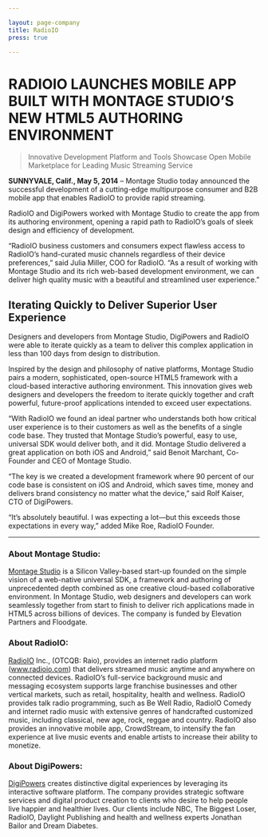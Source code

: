 ```yaml
---

layout: page-company
title: RadioIO
press: true

---
```




# RADIOIO LAUNCHES MOBILE APP BUILT WITH MONTAGE STUDIO’S NEW HTML5 AUTHORING ENVIRONMENT

> Innovative Development Platform and Tools Showcase Open Mobile Marketplace for Leading Music Streaming Service 

__SUNNYVALE, Calif., May 5, 2014__ – Montage Studio today announced the successful development of a cutting-edge multipurpose consumer and B2B mobile app that enables RadioIO to provide rapid streaming.

RadioIO and DigiPowers worked with Montage Studio to create the app from its authoring environment, opening a rapid path to RadioIO’s goals of sleek design and efficiency of development.

“RadioIO business customers and consumers expect flawless access to RadioIO’s hand-curated music channels regardless of their device preferences,” said Julia Miller, COO for RadioIO. “As a result of working with Montage Studio and its rich web-based development environment, we can deliver high quality music with a beautiful and streamlined user experience.”


## Iterating Quickly to Deliver Superior User Experience 

Designers and developers from Montage Studio, DigiPowers and RadioIO were able to iterate quickly as a team to deliver this complex application in less than 100 days from design to distribution.  

Inspired by the design and philosophy of native platforms, Montage Studio pairs a modern, sophisticated, open-source HTML5 framework with a cloud-based interactive authoring environment. This innovation gives web designers and developers the freedom to iterate quickly together and craft powerful, future-proof applications intended to exceed user expectations.

“With RadioIO we found an ideal partner who understands both how critical user experience is to their customers as well as the benefits of a single code base. They trusted that Montage Studio’s powerful, easy to use, universal SDK would deliver both, and it did. Montage Studio delivered a great application on both iOS and Android,” said Benoit Marchant, Co-Founder and CEO of Montage Studio. 

“The key is we created a development framework where 90 percent of our code base is consistent on iOS and Android, which saves time, money and delivers brand consistency no matter what the device,” said Rolf Kaiser, CTO of DigiPowers.  

“It’s absolutely beautiful. I was expecting a lot—but this exceeds those expectations in every way,” added Mike Roe, RadioIO Founder.

----------

### About Montage Studio:
[Montage Studio](http://www.montagestudio.com) is a Silicon Valley-based start-up founded on the simple vision of a web-native universal SDK, a framework and authoring of unprecedented depth combined as one creative cloud-based collaborative environment. In Montage Studio, web designers and developers can work seamlessly together from start to finish to deliver rich applications made in HTML5 across billions of devices. The company is funded by Elevation Partners and Floodgate. 

### About RadioIO:
<a href="http://www.radioio.com" target="_blank">RadioIO</a> Inc., (OTCQB: Raio), provides an internet radio platform (<a href="http://www.radioio.com" target="_blank">www.radioio.com</a>) that delivers streamed music anytime and anywhere on connected devices. RadioIO’s full-service background music and messaging ecosystem supports large franchise businesses and other vertical markets, such as retail, hospitality, health and wellness. RadioIO provides talk radio programming, such as Be Well Radio, RadioIO Comedy and internet radio music with extensive genres of handcrafted customized music, including classical, new age, rock, reggae and country. RadioIO also provides an innovative mobile app, CrowdStream, to intensify the fan experience at live music events and enable artists to increase their ability to monetize.  

### About DigiPowers:
<a href="http://digipowers.com" target="_blank">DigiPowers</a> creates distinctive digital experiences by leveraging its interactive software platform. The company provides strategic software services and digital product creation to clients who desire to help people live happier and healthier lives.  Our clients include NBC, The Biggest Loser, RadioIO, Daylight Publishing and health and wellness experts Jonathan Bailor and Dream Diabetes.
